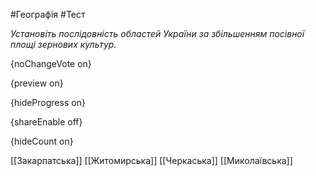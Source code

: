 #Географія #Тест

*Установіть послідовність областей України за збільшенням посівної площі зернових культур.*

{noChangeVote on}

{preview on}

{hideProgress on}

{shareEnable off}

{hideCount on}

[[Закарпатська]]
[[Житомирська]]
[[Черкаська]]
[[Миколаївська]]
